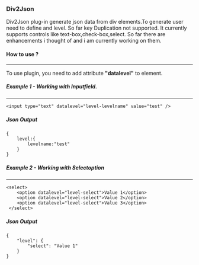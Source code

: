 ### Div2Json

Div2Json plug-in generate json data from div elements.To generate user need to define and level. So far key Duplication not supported. It currently supports controls like text-box,check-box,select. So far there are enhancements i thought of and i am currently working on them.

#### How to use ?
----------------------------------------
To use plugin, you need to add attribute <b>"datalevel"</b> to element.

##### Example 1 - Working with Inputfield.
----------------------------------------
```
<input type="text" datalevel="level-levelname" value="test" />
```
##### Json Output
```
{
	level:{
		levelname:"test"
	}
}
```
##### Example 2 - Working with Selectoption
---------------------------------------------
```
<select>
	<option datalevel="level-select">Value 1</option>
	<option datalevel="level-select">Value 2</option>
	<option datalevel="level-select">Value 3</option>
 </select>
```
##### Json Output
```
{ 
	"level": { 
		"select": "Value 1" 
	}
}	
```
